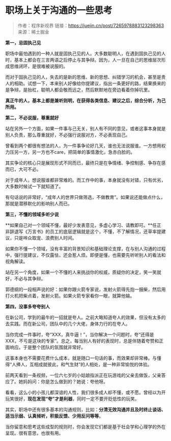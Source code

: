 # 职场上关于沟通的一些思考



> 作者：程序新视界
> 链接：https://juejin.cn/post/7265978883123298363
> 来源：稀土掘金



**第一，忌固执己见**

职场中最怕遇到的一种人就是固执己见的人。大多数聪明人，在遇到固执己见的人时，基本上都会在三言两语之后停止与其争辩。因为，人一旦在自己的思维层次形成思维闭环，是很难被说服的。

而对于固执己见的人，失去的是新的思维、新的思想、纠错学习的机会，甚至是贵人的相助。试想一下，本来别人好像给你提建议，指出一条更好的路，结果换来的是争辩，是抬杠，聪明人都会敬而远之，然后默默地在旁边看着你掉坑里。

**真正牛的人，基本上都是兼听则明，在获得各类信息、建议之后，综合分析，为己所用。**



**第二，不必说服，尊重就好**

站在另外一个方面，如果一件事与己无关，别人有不同的意见，或者这事本身就是别人负责，那么尊重就好，不必强行说服对方，不必表现自己。

曾看到两个都很有想法的人，为一件事争论好几天，谁也无法说服谁。一方想用权力压另一方，另一方也不care，把简单的事情激化，急赤白脸的。

其实争论的核心只是展现形式不同而已，最终只是在争情绪、争控制感、争存在感而已，大可不必。

对于成年人，想说服谁都非常难的。而工作中的事，本身就没有对错，只有优劣，大多数时候试一下就知道了。

有句话说的非常好，“成年人的世界只做筛选，不做教育”。如果说还能做点什么，那就是潜移默化的影响别人而已。



**第三，不懂的领域多听少说**

**如果自己对一个领域不懂，最好少发表意见，多虚心学习、请教即可。**任正非辞退写《万言书》的员工的底层逻辑就是这个，不懂，不了解情况，还草率提建议，只是哗众取宠、浪费别人时间。

如果你不懂一个领域，没有丰富的背景知识和基础理论支撑，在与别人沟通的过程中，强行提建议，不仅露怯，还会惹人烦。即便是懂，也需要先听听别人的看法和视角解读。

站在另一个角度，如果一个不懂的人来挑战你的权威，质疑你的决定，笑一笑就好，不必与其争辩。

郭德纲的一段相声说的好：如果你跟火箭专家说，发射火箭得先抱一捆柴，然后用打火机把柴点着，发射火箭。如果火箭专家看你一眼，就算他输。



**第四，没事多夸夸别人**

在新公司，学到的最牛的一招就是夸人。之前大略知道夸人的效果，但没有太多的去实践。而在新公司，团队中的几个大佬，身体力行的在夸人。

当你完成一件事时，夸“XXX，真牛逼！”，当你解决一个问题时，夸“还得是XXX，不亏是这块的专家”。总之，每当别人有好的表现时，总是伴随着夸赞和正面响应。于是整个团队的氛围就非常好。

这事本身也不需要花费什么成本，就是随口一句话的事，而效果却非常棒。与懂得“人捧人，互相成就彼此，和气生财”的人相处，是一种非常愉悦的体验。

前两天看到一条视频，一位六七岁的小姑娘指派正在玩游戏的父亲去做饭，父亲答应了。她妈妈问：你是怎么做到的？她说：夸他呀。

看看，这么小的小孩儿都深谙的人性，我们很多成人却不懂，或不愿。曾经以为开玩笑很好，**现在发现“夸”才是利器**，同时一定不要开贬低性的玩笑。

其实，职场中还有很多基本的沟通规则，比如：**分清无效沟通并且及时终止谈话、适当示弱、认真倾听，积极反馈、少用反问等等**。

当你留意和思考这些成型的规则时，你会发现它们都是基于社会学和心理学的外在呈现。很有意思，也很有用。

